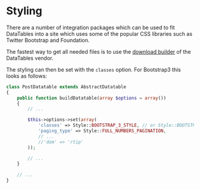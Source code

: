 # Styling

There are a number of integration packages which can be used to fit DataTables into a site 
which uses some of the popular CSS libraries such as Twitter Bootstrap and Foundation.

The fastest way to get all needed files is to use the [download builder](https://www.datatables.net/download/) of the DataTables vendor. 

The styling can then be set with the `classes` option. For Bootstrap3 this looks as follows:

``` php
class PostDatatable extends AbstractDatatable
{
    public function buildDatatable(array $options = array())
    {
        // ...

        $this->options->set(array(
            'classes' => Style::BOOTSTRAP_3_STYLE, // or Style::BOOTSTRAP_3_STYLE.' table-condensed'
            'paging_type' => Style::FULL_NUMBERS_PAGINATION,
            // ...
            //'dom' => 'rtip'
        ));

        // ...
    }
    
    // ...
}
```
